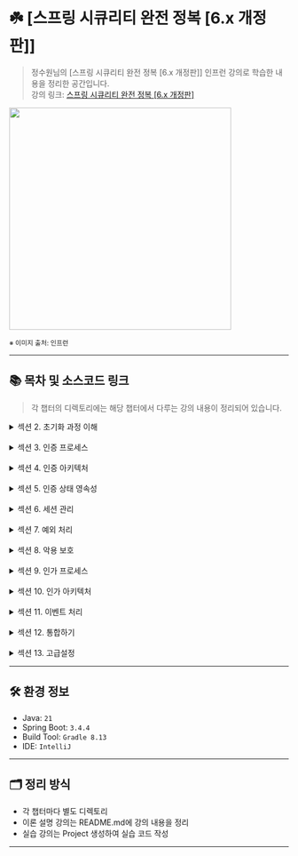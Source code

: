 # ☘️ [스프링 시큐리티 완전 정복 [6.x 개정판]]

> 정수원님의 [스프링 시큐리티 완전 정복 [6.x 개정판]] 인프런 강의로 학습한 내용을 정리한 공간입니다.  
> 강의 링크: [스프링 시큐리티 완전 정복 [6.x 개정판]](https://www.inflearn.com/course/%EC%8A%A4%ED%94%84%EB%A7%81-%EC%8B%9C%ED%81%90%EB%A6%AC%ED%8B%B0-%EC%99%84%EC%A0%84%EC%A0%95%EB%B3%B5/dashboard)


<img src="https://cdn.inflearn.com/public/courses/333154/cover/7d446f00-12af-4924-a9cd-7e8c886bde59/333154.png" width="400px">

<sub>※ 이미지 출처: 인프런</sub>

---

## 📚 목차 및 소스코드 링크

> 각 챕터의 디렉토리에는 해당 챕터에서 다루는 강의 내용이 정리되어 있습니다.

<details>
<summary>섹션 2. 초기화 과정 이해</summary>
<div markdown="1">

| 강의                                       | 디렉토리 경로                                                                                                        |
|------------------------------------------|----------------------------------------------------------------------------------------------------------------|
| 프로젝트 생성 / 의존성 추가                         | [section02/프로젝트생성_의존성추가](section02/프로젝트생성_의존성추가/README.md)                                                     |
| SecurityBuilder / SecurityConfigurer     | [section02/SecurityBuilder_SecurityConfigurer](section02/SecurityBuilder_SecurityConfigurer/README.md)         |
| WebSecurity / HttpSecurity               | [section02/WebSecurity_HttpSecurity](section02/WebSecurity_HttpSecurity/README.md)                             |
| DelegatingFilterProxy / FilterChainProxy | [section02/DelegatingFilterProxy_FilterChainProxy](section02/DelegatingFilterProxy_FilterChainProxy/README.md) |
| 사용자 정의 보안 설정하기                           | [section02/사용자_정의_보안_설정하기](section02/사용자_정의_보안_설정하기/README.md)                                                 |

</div>
</details>
<br />
<details>
<summary>섹션 3. 인증 프로세스</summary>
<div markdown="1">

| 강의                                             | 디렉토리 경로                                                                                                                |
|------------------------------------------------|------------------------------------------------------------------------------------------------------------------------|
| 폼 인증 - formLogin()                             | [section03/폼인증_formLogin()](section03/폼인증_formLogin()/README.md)                                                       |
| 폼 인증 필터 - UsernamePasswordAuthenticationFilter | [section03/폼인증필터_UsernamePasswordAuthenticationFilter](section03/폼인증필터_UsernamePasswordAuthenticationFilter/README.md) |
| 기본 인증 - httpBasic()                            | [section03/기본인증_httpBasic()](section03/기본인증_httpBasic()/README.md)                                                     |
| 기본 인증 필터 - BasicAuthenticationFilter           | [section03/기본인증필터_BasicAuthenticationFilter](section03/기본인증필터_BasicAuthenticationFilter/README.md)                     |
| 기억하기 인증 – rememberMe()                         | [section03/기억하기인증_rememberMe()](section03/기억하기인증_rememberMe()/README.md)                                               |
| 기억하기 인증 필터 - RememberMeAuthenticationFilter    | [section03/기억하기인증필터_RememberMeAuthenticationFilter](section03/기억하기인증필터_RememberMeAuthenticationFilter/README.md)       |
| 익명 인증 사용자 - anonymous()                        | [section03/익명인증사용자_anonymous()](section03/익명인증사용자_anonymous()/README.md)                                               |
| 로그 아웃 - logout() -1~2                          | [section03/로그_아웃_logout()](section03/로그_아웃_logout()/README.md)                                                         |
| 요청 캐시 RequestCache / SavedRequest              | [section03/요청캐시_RequestCache_SavedRequest](section03/요청캐시_RequestCache_SavedRequest/README.md)                         |

</div>
</details>
<br />
<details>
<summary>섹션 4. 인증 아키텍처</summary>
<div markdown="1">

| 강의                                                       | 디렉토리 경로                                                                                                                      |
|----------------------------------------------------------|------------------------------------------------------------------------------------------------------------------------------|
| 인증 - Authentication                                      | [section04/인증_Authentication](section04/인증_Authentication/README.md)                                                         |
| 인증 컨텍스트 - SecurityContext / SecurityContextHolder -1 ~ 2 | [section04/인증_컨텍스트_SecurityContext_SecurityContextHolder](section04/인증_컨텍스트_SecurityContext_SecurityContextHolder/README.md) |
| 인증 관리자 - AuthenticationManager - 1 ~ 2                   | [section04/인증_관리자_AuthenticationManager](section04/인증_관리자_AuthenticationManager/README.md)                                   |
| 인증 제공자 - AuthenticationProvider - 1 ~ 2                  | [section04/인증_관리자_AuthenticationManager](section04/인증_관리자_AuthenticationManager/README.md)                                   |
| 사용자 상세 서비스 - UserDetailsService                          | [section04/사용자_상세_서비스_UserDetailsService](section04/사용자_상세_서비스_UserDetailsService/README.md)                                 |

</div>
</details>
<br />
<details>
<summary>섹션 5. 인증 상태 영속성</summary>
<div markdown="1">

| 강의                                                          | 디렉토리 경로                                                                                                                                      |
|-------------------------------------------------------------|----------------------------------------------------------------------------------------------------------------------------------------------|
| SecurityContextRepository / SecurityContextHolderFilter - 1 | [section05/SecurityContextRepository_SecurityContextHolderFilter](section05/SecurityContextRepository_SecurityContextHolderFilter/README.md) |

</div>
</details>
<br />
<details>
<summary>섹션 6. 세션 관리</summary>
<div markdown="1">

| 강의                                                        | 디렉토리 경로                                                                                                                                |
|-----------------------------------------------------------|----------------------------------------------------------------------------------------------------------------------------------------|
| 동시 세션 제어 - sessionManagement().maximumSessions()          | [section06/동시세션제어_sessionManagement().maximumSessions()](section06/동시세션제어_sessionManagement().maximumSessions()/README.md)             |
| 세션 고정 보호 - sessionManagement().sessionFixation()          | [section06/세션고정보호_sessionManagement().sessionFixation()](section06/세션고정보호_sessionManagement().sessionFixation()/README.md)             |
| 세션 생성 정책 - sessionManagement().sessionCreationPolicy()    | [section06/세션생성정책_sessionManagement().sessionCreationPolicy()](section06/세션생성정책_sessionManagement().sessionCreationPolicy()/README.md) |
| SessionManagementFilter / ConcurrentSessionFilter - 1 ~ 2 | [section06/세션생성정책_sessionManagement().sessionCreationPolicy()](section06/세션생성정책_sessionManagement().sessionCreationPolicy()/README.md) |

</div>
</details>
<br />
<details>
<summary>섹션 7. 예외 처리</summary>
<div markdown="1">

| 강의                                 | 디렉토리 경로                                                                                          |
|------------------------------------|--------------------------------------------------------------------------------------------------|
| 예외 처리 - exceptionHandling()        | [section07/예외처리_exceptionHandling()](section07/예외처리_exceptionHandling()/README.md)               |
| 예외 필터 - ExceptionTranslationFilter | [section07/예외필터_ExceptionTranslationFilter](section07/예외필터_ExceptionTranslationFilter/README.md) |

</div>
</details>
<br />
<details>
<summary>섹션 8. 악용 보호</summary>
<div markdown="1">

| 강의                                           | 디렉토리 경로                                                                                                  |
|----------------------------------------------|----------------------------------------------------------------------------------------------------------|
| CORS (Cross Origin Resource Sharing) - 1 ~ 2 | [section08/CORS(Cross_Origin_Resource_Sharing)](section08/CORS(Cross_Origin_Resource_Sharing)/README.md) |
| CSRF (Cross Site Request Forgery)            | [section08/CORS(Cross_Origin_Resource_Sharing)](section08/CORS(Cross_Origin_Resource_Sharing)/README.md) |
| CSRF 토큰 유지 및 검증 - 1 ~ 3                      | [section08/CSRF_토큰_유지_및_검증](section08/CSRF_토큰_유지_및_검증/README.md)                                         |
| CSRF 통합                                      | [section08/CSRF_통합](section08/CSRF_통합/README.md)                                                         |
| SameSite                                     | [section08/SameSite](section08/SameSite/README.md)                                                       |

</div>
</details>
<br />
<details>
<summary>섹션 9. 인가 프로세스</summary>
<div markdown="1">

| 강의                                                                                       | 디렉토리 경로                                                                                                                      |
|------------------------------------------------------------------------------------------|------------------------------------------------------------------------------------------------------------------------------|
| 요청 기반 권한 부여 - HttpSecurity.authorizeHttpRequests() - 1 ~ 2                               | [section09/요청기반권한부여_HttpSecurity.authorizeHttpRequests()](section09/요청기반권한부여_HttpSecurity.authorizeHttpRequests()/README.md) |
| 표현식 및 커스텀 권한 구현                                                                          | [section09/요청기반권한부여_HttpSecurity.표현식_및_커스텀_권한_구현](section09/표현식_및_커스텀_권한_구현/README.md)                                       |
| 요청 기반 권한 부여 - HttpSecurity.securityMatcher()                                             | [section09/요청기반권한부여_HttpSecurity.securityMatcher()](section09/요청기반권한부여_HttpSecurity.securityMatcher()/README.md)             |
| 메서드 기반 권한 부여 - @PreAuthorize, @PostAuthorize, @PreFilter, @PostFilter, @Secured, JSR-250 | [section09/메서드_기반_권한_부여](section09/메서드_기반_권한_부여/README.md)                                                                   |
| 정적 자원 관리                                                                                 | [section09/정적_자원_관리](section09/정적_자원_관리/README.md)                                                                           |
| 계층적 권한 - RoleHierarchy                                                                   | [section09/계층적권한_RoleHierarchy](section09/계층적권한_RoleHierarchy/README.md)                                                     |

</div>
</details>
<br />
<details>
<summary>섹션 10. 인가 아키텍처</summary>
<div markdown="1">

| 강의                                                                   | 디렉토리 경로                                                                                                                                                        |
|----------------------------------------------------------------------|----------------------------------------------------------------------------------------------------------------------------------------------------------------|
| 인가 - Authorization                                                   | [section10/인가_Authorization](section10/인가_Authorization/README.md)                                                                                             |
| 인가 관리자 이해 - AuthorizationManager                                     | [section10/인가_관리자_이해_AuthorizationManager](section10/인가_관리자_이해_AuthorizationManager/README.md)                                                                 |
| 요청 기반 인가 관리자 - AuthorityAuthorizationManager 외 클래스 구조 이해 - 1 ~ 2     | [section10/요청_기반_인가_관리자_AuthorityAuthorizationManager_외_클래스_구조_이해](section10/요청_기반_인가_관리자_AuthorityAuthorizationManager_외_클래스_구조_이해/README.md)                 |
| 요청 기반 Custom AuthorizationManager 구현                                 | [section10/요청_기반_Custom_AuthorizationManager_구현](section10/요청_기반_Custom_AuthorizationManager_구현/README.md)                                                     |
| RequestMatcherDelegatingAuthorizationManager 로 인가 설정 응용하기            | [section10/RequestMatcherDelegatingAuthorizationManager_로_인가_설정_응용하기](section10/RequestMatcherDelegatingAuthorizationManager_로_인가_설정_응용하기/README.md)           |
| 메서드 기반 인가 관리자 - PreAuthorizeAuthorizationManager 외 클래스 구조 이해 - 1 ~ 2 | [section10/메서드_기반_인가_관리자_PreAuthorizeAuthorizationManager_외_클래스_구조_이해](section10/메서드_기반_인가_관리자_PreAuthorizeAuthorizationManager_외_클래스_구조_이해/README.md)         |
| 메서드 기반 Custom AuthorizationManager 구현                                | [section10/메서드_기반_Custom_AuthorizationManager_구현](section10/메서드_기반_Custom_AuthorizationManager_구현/README.md)                                                   |
| 포인트 컷 메서드 보안 구현하기 - AspectJExpressionPointcut / ComposablePointcut   | [section10/포인트_컷_메서드_보안_구현하기_AspectJExpressionPointcut_ComposablePointcut](section10/포인트_컷_메서드_보안_구현하기_AspectJExpressionPointcut_ComposablePointcut/README.md) |
| AOP 메서드 보안 구현하기 - MethodInterceptor, Pointcut, Advisor               | [section10/AOP_메서드_보안_구현하기_MethodInterceptor_Pointcut_Advisor](section10/AOP_메서드_보안_구현하기_MethodInterceptor_Pointcut_Advisor/README.md)                         |

</div>
</details>
<br />
<details>
<summary>섹션 11. 이벤트 처리</summary>
<div markdown="1">

| 강의                                       | 디렉토리 경로                                                                                                        |
|------------------------------------------|----------------------------------------------------------------------------------------------------------------|
| 인증 이벤트 - Authentication Events           | [section11/인증_이벤트_Authentication_Events](section11/인증_이벤트_Authentication_Events/README.md)                     |
| 인증 이벤트 - AuthenticationEventPublisher 활용 | [section11/인증_이벤트_AuthenticationEventPublisher_활용](section11/인증_이벤트_AuthenticationEventPublisher_활용/README.md) |
| 인가 이벤트 - Authorization Events            | [section11/인가_이벤트_Authorization_Events](section11/인가_이벤트_Authorization_Events/README.md)                       |

</div>
</details>
<br />
<details>
<summary>섹션 12. 통합하기</summary>
<div markdown="1">

| 강의                                                       | 디렉토리 경로                                                                                                                                        |
|----------------------------------------------------------|------------------------------------------------------------------------------------------------------------------------------------------------|
| Servlet API 통합 - SecurityContextHolderAwareRequestFilter | [section12/Servlet_API_통합_SecurityContextHolderAwareRequestFilter](section12/Servlet_API_통합_SecurityContextHolderAwareRequestFilter/README.md) |
| Spring MVC 통합 - @AuthenticationPrincipal                 | [section12/Spring_MVC_통합_@AuthenticationPrincipal](section12/Spring_MVC_통합_@AuthenticationPrincipal/README.md)                                 |
| Spring MVC 비동기 통합 - WebAsyncManagerIntegrationFilter     | [section12/Spring_MVC_비동기_통합_WebAsyncManagerIntegrationFilter](section12/Spring_MVC_비동기_통합_WebAsyncManagerIntegrationFilter/README.md)         |

</div>
</details>
<br />
<details>
<summary>섹션 13. 고급설정</summary>
<div markdown="1">

| 강의       | 디렉토리 경로                                            |
|----------|----------------------------------------------------|
| 다중 보안 설정 | [section13/다중_보안_설정](section13/다중_보안_설정/README.md) |

</div>
</details>


---

## 🛠️ 환경 정보

- Java: `21`
- Spring Boot: `3.4.4`
- Build Tool: `Gradle 8.13`
- IDE: `IntelliJ`

---

## 🗂️ 정리 방식

- 각 챕터마다 별도 디렉토리
- 이론 설명 강의는 README.md에 강의 내용을 정리
- 실습 강의는 Project 생성하여 실습 코드 작성

---

